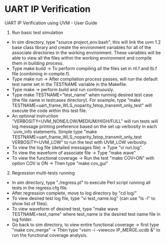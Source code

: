 # UART IP Verification
 UART IP Verification using UVM - User Guide

 1. Run basic test simulation
 - In sim directory, type "source project_env.bash", this will link the uvm 1.2 base class library and create the environment variables for all of the associate directories in the working environment. These variables will be able to view all the files within the working environment and compile them in building process.
 - Type make build -> To perform compiling all the files set in rtl.f and tb.f file (combining in compile.f).
 - Type make run -> After compilation process passes, will run the default test name set in the TESTNAME variable in the Makefile.
 - Type make -> perform build and run continuously. 
 - Type make TESTNAME="test_name" when running desired test case (the file name in testcases directory). For example, type "make TESTNAME=uart_frame_WLS_noparity_1stop_transmit_only_test" will execute the code within this test file.
 - An optional instruction "VERBOSITY=UVM_NONE/LOW/MEDIUM/HIGH/FULL" will run tests will log message printing preference based on the set up verbosity in each `uvm_info statements. Simple type "make TESTNAME=uart_frame_WLS_noparity_1stop_transmit_only_test VERBOSITY=UVM_LOW" to run the test with UVM_LOW verbosity.
 - To view the log file (detailed messages file) -> Type "vi run.log".
 - To view the waveform of associate file -> Type "make wave"
 - To view the functional coverage -> Run the test "make COV=ON" with option COV is ON -> Then type "make cov_gui"

 2. Regression multi-tests running
 - In sim directory, type "./regress.pl" to execute Perl script running all tests in the regress.cfg file.
 - After regression complete, move to log directory by "cd log/"
 - To view desired test log file, type "vi test_name.log" (can use "ls -l" to show list of files).
 - To view waveform of desired test, type "make wave TESTNAME=test_name" where test_name is the desired test name file in log folder.
 - Go back to sim directory, to view entire functional coverage -> first type "make cov_merge" -> Then type "vsim -i -viewcov IP_MERGE.ucdb &" to run the functional coverage analysis.

